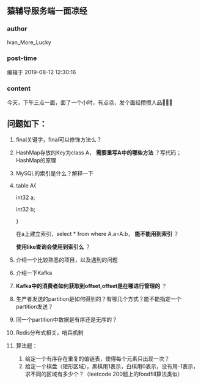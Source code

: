 ## 猿辅导服务端一面凉经
### author 
Ivan_More_Lucky
### post-time 

编辑于  2019-08-12 12:30:16
### content 
<div class="post-topic-des nc-post-content">
 <p>
  今天，下午三点一面，面了一个小时，有点凉，发个面经攒攒人品🤣🤣🤣
 </p>
 <h2>
  问题如下：
 </h2>
 <ol>
  <li>
   <p>
    final关键字，final可以修饰方法么？
   </p>
  </li>
  <li>
   <p>
    HashMap存放的Key为class A，
    <strong>
     需要重写A中的哪些方法
    </strong>
    ？写代码；HashMap的原理
   </p>
  </li>
  <li>
   <p>
    MySQL的索引是什么？解释一下
   </p>
  </li>
  <li>
   <p>
    table A{
   </p>
   <p>
    int32 a;
   </p>
   <p>
    int32 b;
   </p>
   <p>
    }
   </p>
   <p>
    在a上建立索引，select * from where A.a=A.b，
    <strong>
     能不能用到索引
    </strong>
    ？
   </p>
   <p>
    <strong>
     使用like查询会使用到索引么
    </strong>
    ？
   </p>
  </li>
  <li>
   <p>
    介绍一个比较熟悉的项目，以及遇到的问题
   </p>
  </li>
  <li>
   <p>
    介绍一下Kafka
   </p>
  </li>
  <li>
   <p>
    <strong>
     Kafka中的消费者如何获取到offset,offset是在哪进行管理的
    </strong>
    ？
   </p>
  </li>
  <li>
   <p>
    生产者发送的partition是如何得到的？有哪几个方式？能不能指定一个partition发送？
   </p>
  </li>
  <li>
   <p>
    同一个partition中数据是有序还是无序的？
   </p>
  </li>
  <li>
   <p>
    Redis分布式相关，哨兵机制
   </p>
  </li>
  <li>
   <p>
    算法题：
   </p>
   <ol>
    <li>
     给定一个有序存在重复的值链表，使得每个元素只出现一次？
    </li>
    <li>
     给定一个棋盘（矩形区域），黑棋用1表示，白棋用0表示，没有用-1表示，求不同的区域有多少个？（leetcode 200题上的foodfill算法类似）
    </li>
   </ol>
  </li>
 </ol>
</div>
